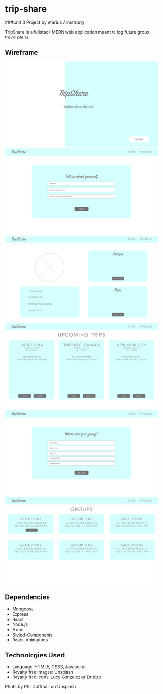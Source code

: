 # trip-share
###Unit 3 Project by Atarius Armstrong

TripShare is a fullstack MERN web application meant to log future group travel plans.

Wireframe
---
![alt text](./LandingPage.png "Landing Page")
![alt text](./UserForm.png "User Form")
![alt text](./UserProfile.png "User Profile")
![alt text](./Trips.png "Trips")
![alt text](./TripForm.png "Trip Form")
![alt text](./Groups.png "Groups")

Dependencies
---
* Mongoose
* Express
* React
* Node.js
* Axios
* Styled-Components
* React-Animations

Technologies Used
---
* Language: HTML5, CSS3, Javascript
* Royalty free images: Unsplash
* Royalty free icons: [Lucy Gonzalez of Dribble](https://dribbble.com/shots/2488469-Basic-Ui-Set)

Photo by Phil Coffman on Unsplash